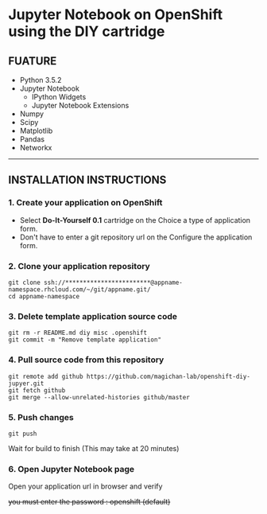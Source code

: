 # Jupyter Notebook on OpenShift using the DIY cartridge

## FUATURE

* Python 3.5.2
* Jupyter Notebook
    * IPython Widgets
    * Jupyter Notebook Extensions
* Numpy
* Scipy
* Matplotlib
* Pandas
* Networkx


*****

## INSTALLATION INSTRUCTIONS

### 1. Create your application on OpenShift

- Select **Do-It-Yourself 0.1** cartridge on the Choice a type of application form.
- Don't have to enter a git repository url on the Configure the application form.

### 2. Clone your application repository

````
git clone ssh://************************@appname-namespace.rhcloud.com/~/git/appname.git/
cd appname-namespace
````

### 3. Delete template application source code

````
git rm -r README.md diy misc .openshift
git commit -m "Remove template application"
````

### 4. Pull source code from this repository

````
git remote add github https://github.com/magichan-lab/openshift-diy-jupyer.git
git fetch github
git merge --allow-unrelated-histories github/master
````

### 5. Push changes

````
git push
````

Wait for build to finish (This may take at 20 minutes)


### 6. Open Jupyter Notebook page

Open your application url in browser and verify

~~you must enter the password : openshift (default)~~

